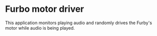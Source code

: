 ﻿# Furbo motor driver

This application monitors playing audio and randomly drives the Furby's motor while audio is being played.